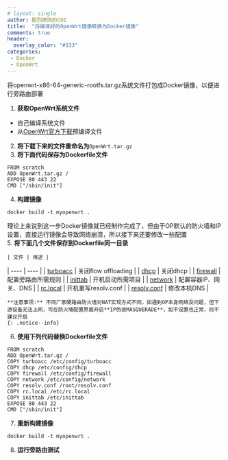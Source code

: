 ```yaml
---
# layout: single
author: 剧烈燃烧的CO2
title:  "将编译好的OpenWrt镜像转换为Docker镜像"
comments: true
header:
  overlay_color: "#333"
categories: 
 - Docker
 - OpenWrt
---
```


将openwrt-x86-64-generic-rootfs.tar.gz系统文件打包成Docker镜像，以便进行旁路由部署

1. **获取OpenWrt系统文件**  
- 自己编译系统文件
- 从[OpenWrt官方下载](https://downloads.openwrt.org/releases/21.02.2/targets/x86/64/openwrt-21.02.2-x86-64-rootfs.tar.gz)预编译文件  
2. **将下载下来的文件重命名为**`OpenWrt.tar.gz`  
3. **将下面代码保存为Dockerfile文件**  
```
FROM scratch
ADD OpenWrt.tar.gz /
EXPOSE 80 443 22
CMD ["/sbin/init"]
```
4. **构建镜像**  
```
docker build -t myopenwrt .
```  
理论上来说到这一步Docker镜像就已经制作完成了，但由于OP默认的防火墙和IP设置，直接运行镜像会导致网络崩溃，所以接下来还要修改一些配置  
5. **将下面几个文件保存到Dockerfile同一目录**  

    | 文件 | 用途 |
| ---- | ---- |
| [turboacc](https://raw.githubusercontent.com/bigppwong/test_build/main/docker/turboacc) | 关闭flow offloading |
| [dhcp](https://raw.githubusercontent.com/bigppwong/test_build/main/docker/dhcp) | 关闭dhcp |
| [firewall](https://raw.githubusercontent.com/bigppwong/test_build/main/docker/firewall) | 配置旁路由所需规则 |
| [inittab](https://raw.githubusercontent.com/bigppwong/test_build/main/docker/inittab) | 开机启动所需项目 |
| [network](https://raw.githubusercontent.com/bigppwong/test_build/main/docker/network) | 配置容器IP、网关、DNS |
| [rc.local](https://raw.githubusercontent.com/bigppwong/test_build/main/docker/rc.local) | 开机重写resolv.conf |
| [resolv.conf](https://raw.githubusercontent.com/bigppwong/test_build/main/docker/resolv.conf) | 修改本机DNS |  

    **注意事项:** 不同厂家硬路由防火墙对NAT实现方式不同，如遇到OP本身网络没问题，但下游设备无法上网，可在防火墙配置界面开启**IP伪装MASQUERADE**，如不设置也正常，则不建议开启  
    {: .notice--info}

6. **使用下列代码替换Dockerfile文件**  
```
FROM scratch
ADD OpenWrt.tar.gz /
COPY turboacc /etc/config/turboacc
COPY dhcp /etc/config/dhcp
COPY firewall /etc/config/firewall
COPY network /etc/config/network
COPY resolv.conf /root/resolv.conf
COPY rc.local /etc/rc.local
COPY inittab /etc/inittab
EXPOSE 80 443 22
CMD ["/sbin/init"]
```
7. **重新构建镜像**  
```
docker build -t myopenwrt .
```  
8. **运行旁路由测试**  
